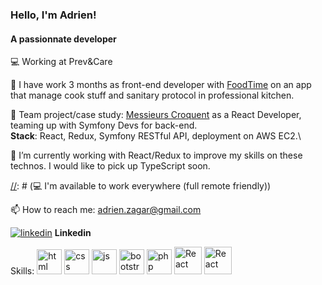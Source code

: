 ### Hello, I'm Adrien!
#### A passionnate developer

💻 Working at Prev&Care

🔭 I have work 3 months as front-end developer with [FoodTime](https://foodtime.fr/) on an app that manage cook stuff and sanitary protocol in professional kitchen.

📌 Team project/case study: [Messieurs Croquent](https://github.com/adrienzagar/resaurant-messieurs-croquent) as a React Developer, teaming up with Symfony Devs for back-end.\
**Stack**: React, Redux, Symfony RESTful API, deployment on AWS EC2.\

🌱 I’m currently working with React/Redux to improve my skills on these technos. I would like to pick up TypeScript soon.

[//]: # (👯 I’m looking to collaborate with an innovative company)

[//]: # (💻 I'm available to work everywhere (full remote friendly))

📫 How to reach me: adrien.zagar@gmail.com

[<img src='https://icon-icons.com/icons2/99/PNG/32/linkedin_socialnetwork_17441.png' alt='linkedin'>](https://www.linkedin.com/in/adrien-zagar/) **Linkedin**

Skills:
<img src='https://icon-icons.com/icons2/2107/PNG/48/file_type_html_icon_130541.png' alt='html' height='40'>
<img src='https://icon-icons.com/icons2/2107/PNG/48/file_type_css_icon_130661.png' alt='css' height='40'> 
<img src='https://icon-icons.com/icons2/2107/PNG/48/file_type_js_official_icon_130509.png' alt='js' height='40'>
<img src='https://icon-icons.com/icons2/2415/PNG/48/bootstrap_plain_logo_icon_146619.png' alt='bootstrap' height='40'> 
<img src='https://icon-icons.com/icons2/2108/PNG/48/php_icon_130857.png' alt='php' height='40'>
<img src='https://cdn.icon-icons.com/icons2/2415/PNG/512/react_original_logo_icon_146374.png' alt='React' height='44'>
<img src='https://cdn.icon-icons.com/icons2/2415/PNG/512/redux_original_logo_icon_146365.png' alt='React' height='44'>



